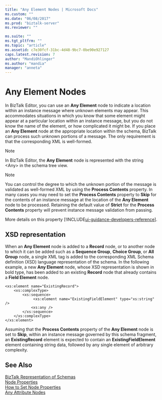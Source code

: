 ```yaml
---
title: "Any Element Nodes | Microsoft Docs"
ms.custom: ""
ms.date: "06/08/2017"
ms.prod: "biztalk-server"
ms.reviewer: ""

ms.suite: ""
ms.tgt_pltfrm: ""
ms.topic: "article"
ms.assetid: c7e30fcf-31bc-4d48-9bc7-0be90e927127
caps.latest.revision: 7
author: "MandiOhlinger"
ms.author: "mandia"
manager: "anneta"
---
```

# Any Element Nodes
In BizTalk Editor, you can use an **Any Element** node to indicate a location within an instance message where unknown elements may appear. This accommodates situations in which you know that some element might appear at a particular location within an instance message, but you do not know the name of the element, or how complicated it might be. If you place an **Any Element** node at the appropriate location within the schema, BizTalk can process such unknown portions of a message. The only requirement is that the corresponding XML is well-formed.  
  
> [!NOTE]
>  In BizTalk Editor, the **Any Element** node is represented with the string \<Any> in the schema tree view.  
  
> [!NOTE]
>  You can control the degree to which the unknown portion of the message is validated as well-formed XML by using the **Process Contents** property. In many cases you may need to set the **Process Contents** property to **Skip** for the contents of an instance message at the location of the **Any Element** node to be processed. Retaining the default value of **Strict** for the **Process Contents** property will prevent instance message validation from passing.  
> 
> More details on this property [!INCLUDE[ui-guidance-developers-reference](../includes/ui-guidance-developers-reference.md)].
  
## XSD representation  
 When an **Any Element** node is added to a **Record** node, or to another node to which it can be added such as a **Sequence Group**, **Choice Group**, or **All Group** node, a single XML tag is added to the corresponding XML Schema definition (XSD) language representation of the schema. In the following example, a new **Any Element** node, whose XSD representation is shown in bold type, has been added to an existing **Record** node that already contains a **Field Element** node.  
  
```  
<xs:element name="ExistingRecord">  
    <xs:complexType>  
        <xs:sequence>  
             <xs:element name="ExistingFieldElement" type="xs:string" />  
            <xs:any />  
        </xs:sequence>  
    </xs:complexType>  
</xs:element>  
```  
  
 Assuming that the **Process Contents** property of the **Any Element** node is set to **Skip**, within an instance message governed by this schema fragment, an **ExistingRecord** element is expected to contain an **ExistingFieldElement** element containing string data, followed by any single element of arbitrary complexity.  
  
## See Also  
 [BizTalk Representation of Schemas](../core/biztalk-representation-of-schemas.md)   
 [Node Properties](../core/node-properties.md)   
 [How to Set Node Properties](../core/how-to-set-node-properties.md)   
 [Any Attribute Nodes](../core/any-attribute-nodes.md)